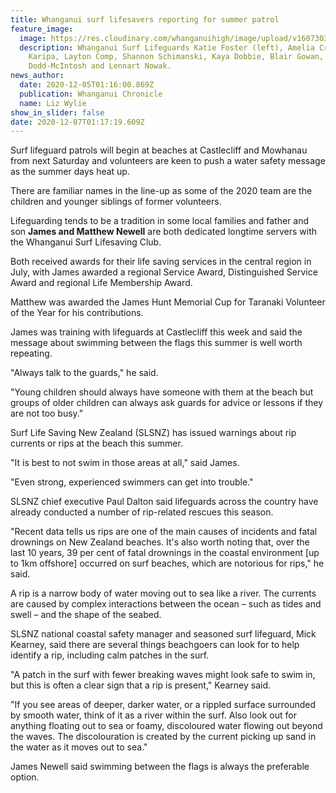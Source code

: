 ```yaml
---
title: Whanganui surf lifesavers reporting for summer patrol
feature_image:
  image: https://res.cloudinary.com/whanganuihigh/image/upload/v1607303861/News/Whanganui_surf_lifesavers._Chron_5.12.20_phhoto_bevan_Conley.jpg
  description: Whanganui Surf Lifeguards Katie Foster (left), Amelia Cronin, Geoff
    Karipa, Layton Comp, Shannon Schimanski, Kaya Dobbie, Blair Gowan, Hamish
    Dodd-McIntosh and Lennart Nowak.
news_author:
  date: 2020-12-05T01:16:00.869Z
  publication: Whanganui Chronicle
  name: Liz Wylie
show_in_slider: false
date: 2020-12-07T01:17:19.609Z
---
```

Surf lifeguard patrols will begin at beaches at Castlecliff and Mowhanau from next Saturday and volunteers are keen to push a water safety message as the summer days heat up.

There are familiar names in the line-up as some of the 2020 team are the children and younger siblings of former volunteers.

Lifeguarding tends to be a tradition in some local families and father and son **James and Matthew Newell** are both dedicated longtime servers with the Whanganui Surf Lifesaving Club.

Both received awards for their life saving services in the central region in July, with James awarded a regional Service Award, Distinguished Service Award and regional Life Membership Award.

Matthew was awarded the James Hunt Memorial Cup for Taranaki Volunteer of the Year for his contributions.

James was training with lifeguards at Castlecliff this week and said the message about swimming between the flags this summer is well worth repeating.

"Always talk to the guards," he said.

"Young children should always have someone with them at the beach but groups of older children can always ask guards for advice or lessons if they are not too busy."

Surf Life Saving New Zealand (SLSNZ) has issued warnings about rip currents or rips at the beach this summer.

"It is best to not swim in those areas at all," said James.

"Even strong, experienced swimmers can get into trouble."

SLSNZ chief executive Paul Dalton said lifeguards across the country have already conducted a number of rip-related rescues this season.

"Recent data tells us rips are one of the main causes of incidents and fatal drownings on New Zealand beaches. It's also worth noting that, over the last 10 years, 39 per cent of fatal drownings in the coastal environment [up to 1km offshore] occurred on surf beaches, which are notorious for rips," he said.

A rip is a narrow body of water moving out to sea like a river. The currents are caused by complex interactions between the ocean – such as tides and swell – and the shape of the seabed.

SLSNZ national coastal safety manager and seasoned surf lifeguard, Mick Kearney, said there are several things beachgoers can look for to help identify a rip, including calm patches in the surf.

"A patch in the surf with fewer breaking waves might look safe to swim in, but this is often a clear sign that a rip is present," Kearney said.

"If you see areas of deeper, darker water, or a rippled surface surrounded by smooth water, think of it as a river within the surf. Also look out for anything floating out to sea or foamy, discoloured water flowing out beyond the waves. The discolouration is created by the current picking up sand in the water as it moves out to sea."

James Newell said swimming between the flags is always the preferable option.
